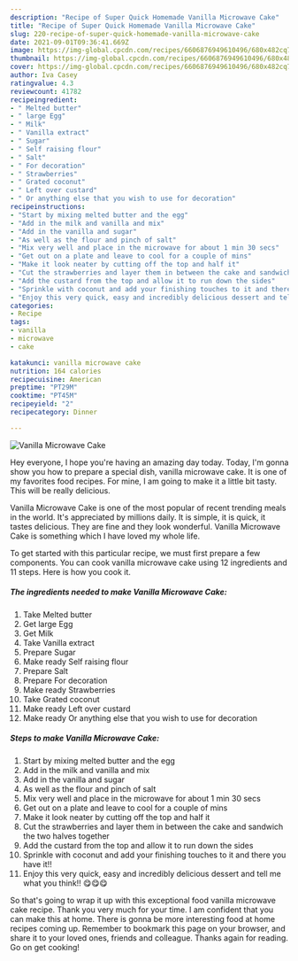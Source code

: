 ```yaml
---
description: "Recipe of Super Quick Homemade Vanilla Microwave Cake"
title: "Recipe of Super Quick Homemade Vanilla Microwave Cake"
slug: 220-recipe-of-super-quick-homemade-vanilla-microwave-cake
date: 2021-09-01T09:36:41.669Z
image: https://img-global.cpcdn.com/recipes/6606876949610496/680x482cq70/vanilla-microwave-cake-recipe-main-photo.jpg
thumbnail: https://img-global.cpcdn.com/recipes/6606876949610496/680x482cq70/vanilla-microwave-cake-recipe-main-photo.jpg
cover: https://img-global.cpcdn.com/recipes/6606876949610496/680x482cq70/vanilla-microwave-cake-recipe-main-photo.jpg
author: Iva Casey
ratingvalue: 4.3
reviewcount: 41782
recipeingredient:
- " Melted butter"
- " large Egg"
- " Milk"
- " Vanilla extract"
- " Sugar"
- " Self raising flour"
- " Salt"
- " For decoration"
- " Strawberries"
- " Grated coconut"
- " Left over custard"
- " Or anything else that you wish to use for decoration"
recipeinstructions:
- "Start by mixing melted butter and the egg"
- "Add in the milk and vanilla and mix"
- "Add in the vanilla and sugar"
- "As well as the flour and pinch of salt"
- "Mix very well and place in the microwave for about 1 min 30 secs"
- "Get out on a plate and leave to cool for a couple of mins"
- "Make it look neater by cutting off the top and half it"
- "Cut the strawberries and layer them in between the cake and sandwich the two halves together"
- "Add the custard from the top and allow it to run down the sides"
- "Sprinkle with coconut and add your finishing touches to it and there you have it!!"
- "Enjoy this very quick, easy and incredibly delicious dessert and tell me what you think!! 😋😋😋"
categories:
- Recipe
tags:
- vanilla
- microwave
- cake

katakunci: vanilla microwave cake 
nutrition: 164 calories
recipecuisine: American
preptime: "PT29M"
cooktime: "PT45M"
recipeyield: "2"
recipecategory: Dinner

---
```



![Vanilla Microwave Cake](https://img-global.cpcdn.com/recipes/6606876949610496/680x482cq70/vanilla-microwave-cake-recipe-main-photo.jpg)

Hey everyone, I hope you're having an amazing day today. Today, I'm gonna show you how to prepare a special dish, vanilla microwave cake. It is one of my favorites food recipes. For mine, I am going to make it a little bit tasty. This will be really delicious.

Vanilla Microwave Cake is one of the most popular of recent trending meals in the world. It's appreciated by millions daily. It is simple, it is quick, it tastes delicious. They are fine and they look wonderful. Vanilla Microwave Cake is something which I have loved my whole life.




To get started with this particular recipe, we must first prepare a few components. You can cook vanilla microwave cake using 12 ingredients and 11 steps. Here is how you cook it.

<!--inarticleads1-->

##### The ingredients needed to make Vanilla Microwave Cake:

1. Take  Melted butter
1. Get  large Egg
1. Get  Milk
1. Take  Vanilla extract
1. Prepare  Sugar
1. Make ready  Self raising flour
1. Prepare  Salt
1. Prepare  For decoration
1. Make ready  Strawberries
1. Take  Grated coconut
1. Make ready  Left over custard
1. Make ready  Or anything else that you wish to use for decoration




<!--inarticleads2-->

##### Steps to make Vanilla Microwave Cake:

1. Start by mixing melted butter and the egg
1. Add in the milk and vanilla and mix
1. Add in the vanilla and sugar
1. As well as the flour and pinch of salt
1. Mix very well and place in the microwave for about 1 min 30 secs
1. Get out on a plate and leave to cool for a couple of mins
1. Make it look neater by cutting off the top and half it
1. Cut the strawberries and layer them in between the cake and sandwich the two halves together
1. Add the custard from the top and allow it to run down the sides
1. Sprinkle with coconut and add your finishing touches to it and there you have it!!
1. Enjoy this very quick, easy and incredibly delicious dessert and tell me what you think!! 😋😋😋




So that's going to wrap it up with this exceptional food vanilla microwave cake recipe. Thank you very much for your time. I am confident that you can make this at home. There is gonna be more interesting food at home recipes coming up. Remember to bookmark this page on your browser, and share it to your loved ones, friends and colleague. Thanks again for reading. Go on get cooking!
